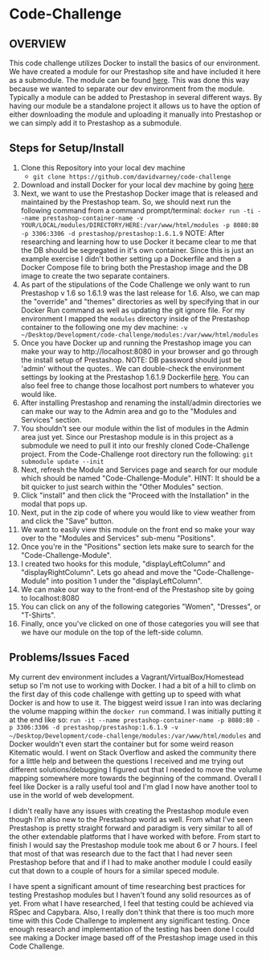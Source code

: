 **Code-Challenge**
================
OVERVIEW
--------------------
This code challenge utilizes Docker to install the basics of our environment. We have created a module for our Prestashop site and have included it here as a submodule. The module can be found [here](https://github.com/davidvarney/code-challenge-module). This was done this way because we wanted to separate our dev environment from the module. Typically a module can be added to Prestashop in several different ways. By having our module be a standalone project it allows us to have the option of either downloading the module and uploading it manually into Prestashop or we can simply add it to Prestashop as a submodule.

Steps for Setup/Install
--------------------------------

 1. Clone this Repository into your local dev machine
	 - `git clone https://github.com/davidvarney/code-challenge`
 2. Download and install Docker for your local dev machine by going [here](https://www.docker.com/products/docker)
 3. Next, we want to use the Prestashop Docker image that is released and maintained by the Prestashop team. So, we should next run the following command from a command prompt/terminal: 
 `docker run -ti --name prestashop-container-name -v YOUR/LOCAL/modules/DIRECTORY/HERE:/var/www/html/modules -p 8080:80 -p 3306:3306 -d prestashop/prestashop:1.6.1.9`
 NOTE: After researching and learning how to use Docker it became clear to me that the DB should be segregated in it's own container. Since this is just an example exercise I didn't bother setting up a Dockerfile and then a Docker Compose file to bring both the Prestashop image and the DB image to create the two separate containers. 
 4. As part of the stipulations of the Code Challenge we only want to run Prestashop v 1.6 so 1.6.1.9 was the last release for 1.6. Also, we can map the "override" and "themes" directories as well by specifying that in our Docker Run command as well as updating the git ignore file. For my environment I mapped the `modules` directory inside of the Prestashop container to the following one my dev machine: `-v ~/Desktop/Development/code-challenge/modules:/var/www/html/modules`
 5. Once you have Docker up and running the Prestashop image you can make your way to http://localhost:8080 in your browser and go through the install setup of Prestashop. NOTE: DB password should just be 'admin' without the quotes.. We can double-check the environment settings by looking at the Prestashop 1.6.1.9 Dockerfile [here](https://github.com/PrestaShop/docker/blob/master/images/1.6.1.9/Dockerfile). You can also feel free to change those localhost port numbers to whatever you would like.
 6. After installing Prestashop and renaming the install/admin directories we can make our way to the Admin area and go to the "Modules and Services" section.
 7. You shouldn't see our module within the list of modules in the Admin area just yet. Since our Prestashop module is in this project as a submodule we need to pull it into our freshly cloned Code-Challenge project. From the Code-Challenge root directory run the following:
`git submodule update --init`
 8. Next, refresh the Module and Services page  and search for our module which should be named "Code-Challenge-Module". HINT: It should be a bit quicker to just search within the "Other Modules" section.
 9. Click "install" and then click the "Proceed with the Installation" in the modal that pops up.
 10. Next, put in the zip code of where you would like to view weather from and click the "Save" button.
 11. We want to easily view this module on the front end so make your way over to the "Modules and Services" sub-menu "Positions".
 12. Once you're in the "Positions" section lets make sure to search for the "Code-Challenge-Module".
 13. I created two hooks for this module, "displayLeftColumn" and "displayRightColumn". Lets go ahead and move the "Code-Challenge-Module" into position 1 under the "displayLeftColumn".
 14. We can make our way to the front-end of the Prestashop site by going to localhost:8080
 15. You can click on any of the following categories "Women", "Dresses", or "T-Shirts".
 16. Finally, once you've clicked on one of those categories you will see that we have our module on the top of the left-side column.

Problems/Issues Faced
--------------------------------
My current dev environment includes a Vagrant/VirtualBox/Homestead setup so I'm not use to working with Docker. I had a bit of a hill to climb on the first day of this code challenge with getting up to speed with what Docker is and how to use it. The biggest weird issue I ran into was declaring the volume mapping within the `docker run` command. I was initially putting it at the end like so:
`run -it --name prestashop-container-name -p 8080:80 -p 3306:3306 -d prestashop/prestashop:1.6.1.9 -v ~/Desktop/Development/code-challenge/modules:/var/www/html/modules` and Docker wouldn't even start the container but for some weird reason Kitematic would. I went on Stack Overflow and asked the community there for a little help and between the questions I received and me trying out different solutions/debugging I figured out that I needed to move the volume mapping somewhere more towards the beginning of the command. Overall I feel like Docker is a rally useful tool and I'm glad I now have another tool to use in the world of web development.

I didn't really have any issues with creating the Prestashop module even though I'm also new to the Prestashop world as well. From what I've seen Prestashop is pretty straight forward and paradigm is very similar to all of the other extendable platforms that I have worked with before. From start to finish I would say the Prestashop module took me about 6 or 7 hours. I feel that most of that was research due to the fact that I had never seen Prestashop before that and if I had to make another module I could easily cut that down to a couple of hours for a similar speced module.

I have spent a significant amount of time researching best practices for testing Prestashop modules but I haven't found any solid resources as of yet. From what I have researched, I feel that testing could be achieved via RSpec and Capybara. Also, I really don't think that there is too much more time with this Code Challenge to implement any significant testing. Once enough research and implementation of the testing has been done I could see making a Docker image based off of the Prestashop image used in this Code Challenge.
